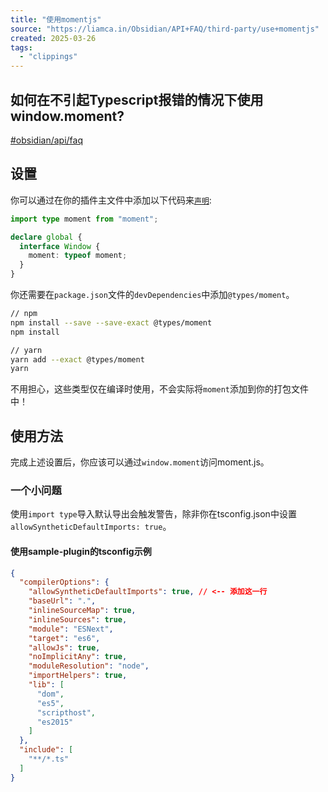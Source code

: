 ```yaml
---
title: "使用momentjs"
source: "https://liamca.in/Obsidian/API+FAQ/third-party/use+momentjs"
created: 2025-03-26
tags:
  - "clippings"
---
```

## 如何在不引起Typescript报错的情况下使用window.moment?

[#obsidian/api/faq](https://liamca.in/Obsidian/API+FAQ/third-party/#obsidian/api/faq)

## 设置

你可以通过在你的插件主文件中添加以下代码来[`声明`](https://github.com/liamcain/obsidian-calendar-ui/blob/76febf71efc19f80496de9e9d3341220954c83a7/src/index.ts#L10):

```ts
import type moment from "moment";

declare global {
  interface Window {
    moment: typeof moment;
  }
}
```

你还需要在`package.json`文件的`devDependencies`中添加`@types/moment`。

```bash
// npm
npm install --save --save-exact @types/moment
npm install

// yarn
yarn add --exact @types/moment
yarn
```

不用担心，这些类型仅在编译时使用，不会实际将`moment`添加到你的打包文件中！

## 使用方法

完成上述设置后，你应该可以通过`window.moment`访问moment.js。

### 一个小问题

使用`import type`导入默认导出会触发警告，除非你在tsconfig.json中设置`allowSyntheticDefaultImports: true`。

#### 使用sample-plugin的tsconfig示例

```json
{
  "compilerOptions": {
    "allowSyntheticDefaultImports": true, // <-- 添加这一行
    "baseUrl": ".",
    "inlineSourceMap": true,
    "inlineSources": true,
    "module": "ESNext",
    "target": "es6",
    "allowJs": true,
    "noImplicitAny": true,
    "moduleResolution": "node",
    "importHelpers": true,
    "lib": [
      "dom",
      "es5",
      "scripthost",
      "es2015"
    ]
  },
  "include": [
    "**/*.ts"
  ]
}
